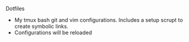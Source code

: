  Dotfiles
* My tmux bash git and vim configurations. Includes a setup scrupt to create symbolic links. 
* Configurations will be reloaded 
